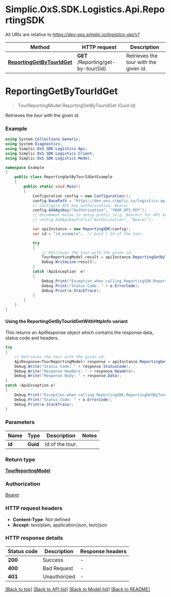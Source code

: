 # Simplic.OxS.SDK.Logistics.Api.ReportingSDK

All URIs are relative to *https://dev-oxs.simplic.io/logistics-api/v1*

| Method | HTTP request | Description |
|--------|--------------|-------------|
| [**ReportingGetByTourIdGet**](ReportingSDK.md#reportinggetbytouridget) | **GET** /Reporting/get-by-tour/{id} | Retrieves the tour with the given id. |

<a id="reportinggetbytouridget"></a>
# **ReportingGetByTourIdGet**
> TourReportingModel ReportingGetByTourIdGet (Guid id)

Retrieves the tour with the given id.

### Example
```csharp
using System.Collections.Generic;
using System.Diagnostics;
using Simplic.OxS.SDK.Logistics.Api;
using Simplic.OxS.SDK.Logistics.Client;
using Simplic.OxS.SDK.Logistics.Model;

namespace Example
{
    public class ReportingGetByTourIdGetExample
    {
        public static void Main()
        {
            Configuration config = new Configuration();
            config.BasePath = "https://dev-oxs.simplic.io/logistics-api/v1";
            // Configure API key authorization: Bearer
            config.AddApiKey("Authorization", "YOUR_API_KEY");
            // Uncomment below to setup prefix (e.g. Bearer) for API key, if needed
            // config.AddApiKeyPrefix("Authorization", "Bearer");

            var apiInstance = new ReportingSDK(config);
            var id = "id_example";  // Guid | Id of the tour.

            try
            {
                // Retrieves the tour with the given id.
                TourReportingModel result = apiInstance.ReportingGetByTourIdGet(id);
                Debug.WriteLine(result);
            }
            catch (ApiException  e)
            {
                Debug.Print("Exception when calling ReportingSDK.ReportingGetByTourIdGet: " + e.Message);
                Debug.Print("Status Code: " + e.ErrorCode);
                Debug.Print(e.StackTrace);
            }
        }
    }
}
```

#### Using the ReportingGetByTourIdGetWithHttpInfo variant
This returns an ApiResponse object which contains the response data, status code and headers.

```csharp
try
{
    // Retrieves the tour with the given id.
    ApiResponse<TourReportingModel> response = apiInstance.ReportingGetByTourIdGetWithHttpInfo(id);
    Debug.Write("Status Code: " + response.StatusCode);
    Debug.Write("Response Headers: " + response.Headers);
    Debug.Write("Response Body: " + response.Data);
}
catch (ApiException e)
{
    Debug.Print("Exception when calling ReportingSDK.ReportingGetByTourIdGetWithHttpInfo: " + e.Message);
    Debug.Print("Status Code: " + e.ErrorCode);
    Debug.Print(e.StackTrace);
}
```

### Parameters

| Name | Type | Description | Notes |
|------|------|-------------|-------|
| **id** | **Guid** | Id of the tour. |  |

### Return type

[**TourReportingModel**](TourReportingModel.md)

### Authorization

[Bearer](../README.md#Bearer)

### HTTP request headers

 - **Content-Type**: Not defined
 - **Accept**: text/plain, application/json, text/json


### HTTP response details
| Status code | Description | Response headers |
|-------------|-------------|------------------|
| **200** | Success |  -  |
| **400** | Bad Request |  -  |
| **401** | Unauthorized |  -  |

[[Back to top]](#) [[Back to API list]](../README.md#documentation-for-api-endpoints) [[Back to Model list]](../README.md#documentation-for-models) [[Back to README]](../README.md)

